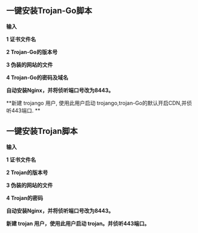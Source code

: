## 一键安装Trojan-Go脚本


**输入**

**1 证书文件名**

**2 Trojan-Go的版本号**

**3 伪装的网站的文件**

**4 Trojan-Go的密码及域名**


**自动安装Nginx，并将侦听端口号改为8443。**

**新建 trojango 用户, 使用此用户启动 trojango,trojan-Go的默认开启CDN,并侦听443端口. **


## 一键安装Trojan脚本


**输入**

**1 证书文件名**

**2 Trojan的版本号**

**3 伪装的网站的文件**

**4 Trojan的密码**


**自动安装Nginx，并将侦听端口号改为8443。**

**新建 trojan 用户，使用此用户启动 trojan。并侦听443端口。**

